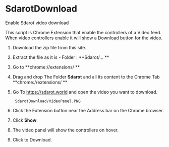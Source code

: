# SdarotDownload
Enable Sdarot video download

This script is Chrome Extension that enable the controllers of a Video feed. 
When video controllers enable it will show a Download button for the video.

1. Download the zip file from this site.
2. Extract the file as it is - Folder : **Sdarot/... **
2. Go to **chrome://extensions/ **
3. Drag and drop The Folder **Sdarot** and all its content to the Chrome Tab **chrome://extensions/ **
4. Go To https://sdarot.world and open the video you want to download.


        SdarotDownload/VideoPanel.PNG
      

5. Click the Extension button near the Address bar on the Chrome browser.
6. Click **Show** 
7. The video panel will show the controllers on hover.
8. Click to Download.
